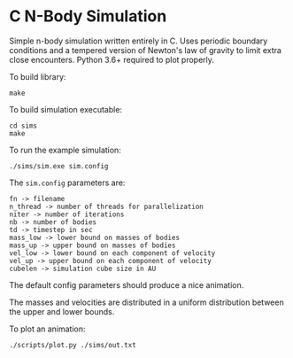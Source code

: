 # C N-Body Simulation

Simple n-body simulation written entirely in C. Uses periodic boundary conditions and a tempered version of Newton's law of gravity to limit extra close encounters. Python 3.6+ required to plot properly.

To build library:
```
make
```

To build simulation executable:
```
cd sims
make
```

To run the example simulation:
```
./sims/sim.exe sim.config
```
The ```sim.config``` parameters are:
```
fn -> filename
n_thread -> number of threads for parallelization
niter -> number of iterations
nb -> number of bodies
td -> timestep in sec
mass_low -> lower bound on masses of bodies
mass_up -> upper bound on masses of bodies
vel_low -> lower bound on each component of velocity
vel_up -> upper bound on each component of velocity
cubelen -> simulation cube size in AU
```
The default config parameters should produce a nice animation.

The masses and velocities are distributed in a uniform distribution between the upper and lower bounds.

To plot an animation:
```
./scripts/plot.py ./sims/out.txt
```
